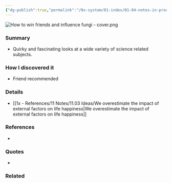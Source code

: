 ```yaml
---
{"dg-publish":true,"permalink":"/0x-system/01-index/01-04-notes-in-process/how-to-win-friends-and-influence-fungi-collected-quirks-of-science-tech-engineering-and-math-from-nerd-nite-christ-balakrishnan/","title":"How to Win Friends and Influence Fungi - Collected Quirks of Science, Tech, Engineering, and Math from Nerd Nite - Christ Balakrishnan","created":"2025-01-07T12:11:44.850+03:00","updated":"2025-01-08T22:45:09.317+03:00"}
---
```


![How to win friends and influence fungi - cover.png](/img/user/4x%20-%20Reading/41%20Books/41.03%20Cover%20images/How%20to%20win%20friends%20and%20influence%20fungi%20-%20cover.png)
### Summary
- Quirky and fascinating looks at a wide variety of science related subjects.

### How I discovered it
- Friend recommended

### Details
- [[1x - References/11 Notes/11.03 Ideas/We overestimate the impact of external factors on life happiness\|We overestimate the impact of external factors on life happiness]]

### References
- 

### Quotes
- 

### Related

